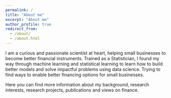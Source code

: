 ```yaml
---
permalink: /
title: "About me"
excerpt: "About me"
author_profile: true
redirect_from: 
  - /about/
  - /about.html
---
```


I am a curious and passionate scientist at heart, helping small businesses to become better financial instruments. Trained as a Statistician, I found my way through machine learning and statistical learning to learn how to build better models and solve impactful problems using data science. Trying to find ways to enable better financing options for small businesses.

Here you can find more information about my background, research interests, research projects, publications and views on finance.
